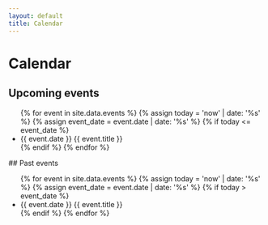 ```yaml
---
layout: default
title: Calendar
---
```

# Calendar
## Upcoming events
<ul>
  {% for event in site.data.events %}
    {% assign today = 'now' | date: '%s' %}
    {% assign event_date = event.date | date: '%s' %}
    {% if today <= event_date %}
    <li>
      {{ event.date }} {{ event.title }}
    </li>
    {% endif %}
  {% endfor %}
</ul>
## Past events
<ul>
  {% for event in site.data.events %}
    {% assign today = 'now' | date: '%s' %}
    {% assign event_date = event.date | date: '%s' %}
    {% if today > event_date %}  
    <li>
      {{ event.date }} {{ event.title }}
    </li>
    {% endif %}
  {% endfor %}
</ul>
